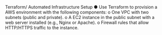 Terraform/
Automated Infrastructure Setup
●   Use Terraform to provision a AWS environment with the following components:
o    One VPC with two subnets (public and private).
o	A EC2 instance in the public subnet with a web server installed (e.g., Nginx or Apache).
o    Firewall rules that allow HTTP/HTTPS traffic to the instance.
